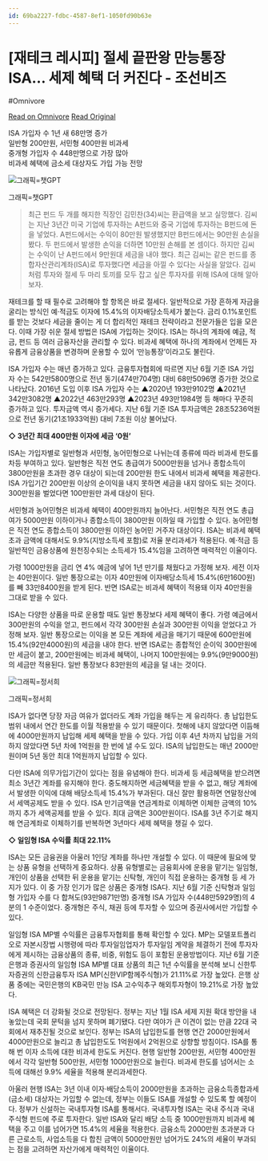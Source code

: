 ```yaml
---
id: 69ba2227-fdbc-4587-8ef1-1050fd90b63e
---
```


# [재테크 레시피] 절세 끝판왕 만능통장 ISA… 세제 혜택 더 커진다 - 조선비즈
#Omnivore
 
[Read on Omnivore](https://omnivore.app/me/https-biz-chosun-com-about-investing-2024-08-28-3-fxuaqforfgz-7--1919d52b927)
[Read Original](https://biz.chosun.com/about-investing/2024/08/28/3FXUAQFORFGZ7P7DTEZD6NJGW4/)
 
ISA 가입자 수 1년 새 68만명 증가  
일반형 200만원, 서민형 400만원 비과세  
중개형 가입자 수 448만명으로 가장 많아  
비과세 혜택에 금소세 대상자도 가입 가능 전망

![그래픽=챗GPT](https://proxy-prod.omnivore-image-cache.app/616x622,scbecn5srn9cmBMCa8N7G8FwmxKxnTc6QyB7RBESngzg/https://biz.chosun.com/resizer/8SlOcT3OUUZQwzyi69b8yBBPk3A=/616x0/smart/cloudfront-ap-northeast-1.images.arcpublishing.com/chosunbiz/PAIRH3ACYFEP5KETK3IK3EZYAE.PNG)

그래픽=챗GPT

> 최근 펀드 두 개를 해지한 직장인 김민찬(34)씨는 환급액을 보고 실망했다. 김씨는 지난 3년간 미국 기업에 투자하는 A펀드와 중국 기업에 투자하는 B펀드에 돈을 넣었다. A펀드에서는 수익이 80만원 발생했지만 B펀드에서는 90만원 손실을 봤다. 두 펀드에서 발생한 손익을 더하면 10만원 손해를 본 셈이다. 하지만 김씨는 수익이 난 A펀드에서 9만원대 세금을 내야 했다. 최근 김씨는 같은 펀드를 종합자산관리계좌(ISA)로 투자했다면 세금을 아낄 수 있다는 사실을 알았다. 김씨처럼 투자와 절세 두 마리 토끼를 모두 잡고 싶은 투자자를 위해 ISA에 대해 알아보자.

재테크를 할 때 필수로 고려해야 할 항목은 바로 절세다. 일반적으로 가장 흔하게 자금을 굴리는 방식인 예·적금도 이자에 15.4%의 이자배당소득세가 붙는다. 금리 0.1%포인트를 받는 것보다 세금을 줄이는 게 더 합리적인 재테크 전략이라고 전문가들은 입을 모은다. 이때 가장 쉬운 절세 방법은 ISA에 가입하는 것이다. ISA는 하나의 계좌에 예금, 적금, 펀드 등 여러 금융자산을 관리할 수 있다. 비과세 혜택에 하나의 계좌에서 언제든 자유롭게 금융상품을 변경하며 운용할 수 있어 ‘만능통장’이라고도 불린다.

ISA 가입자 수는 매년 증가하고 있다. 금융투자협회에 따르면 지난 6월 기준 ISA 가입자 수는 542만5800명으로 전년 동기(474만704명) 대비 68만5096명 증가한 것으로 나타났다. 2016년 도입 이후 ISA 가입자 수는 ▲2020년 193만9102명 ▲2021년 342만3082명 ▲2022년 463만293명 ▲2023년 493만1984명 등 해마다 꾸준히 증가하고 있다. 투자금액 역시 증가세다. 지난 6월 기준 ISA 투자금액은 28조5236억원으로 전년 동기(21조1933억원) 대비 7조원 이상 불어났다.

**◇ 3년간 최대 400만원 이자에 세금 ‘0원’**

ISA는 가입자별로 일반형과 서민형, 농어민형으로 나뉘는데 종류에 따라 비과세 한도를 차등 부여하고 있다. 일반형은 직전 연도 총급여가 5000만원을 넘거나 종합소득이 3800만원을 초과한 경우 대상이 되는데 200만원 한도 내에서 비과세 혜택을 제공한다. ISA 가입기간 200만원 이상의 순이익을 내지 못하면 세금을 내지 않아도 되는 것이다. 300만원을 벌었다면 100만원만 과세 대상이 된다.

서민형과 농어민형은 비과세 혜택이 400만원까지 늘어난다. 서민형은 직전 연도 총급여가 5000만원 이하이거나 종합소득이 3800만원 이하일 때 가입할 수 있다. 농어민형은 직전 연도 종합소득이 3800만원 이하인 농어민 거주자 대상이다. ISA는 비과세 혜택 초과 금액에 대해서도 9.9%(지방소득세 포함)로 저율 분리과세가 적용된다. 예·적금 등 일반적인 금융상품에 원천징수되는 소득세가 15.4%임을 고려하면 매력적인 이율이다.

가령 1000만원을 금리 연 4% 예금에 넣어 1년 만기를 채웠다고 가정해 보자. 세전 이자는 40만원이다. 일반 통장으로는 이자 40만원에 이자배당소득세 15.4%(6만1600원)를 빼 33만8400원을 받게 된다. 반면 ISA로는 비과세 혜택이 적용돼 이자 40만원을 그대로 받을 수 있다.

ISA는 다양한 상품을 따로 운용할 때도 일반 통장보다 세제 혜택이 좋다. 가령 예금에서 300만원의 수익을 얻고, 펀드에서 각각 300만원 손실과 300만원 이익을 얻었다고 가정해 보자. 일반 통장으로는 이익을 본 모든 계좌에 세금을 매기기 때문에 600만원에 15.4%(92만4000원)의 세금을 내야 한다. 반면 ISA로는 종합적인 순이익 300만원에만 세금이 붙고, 200만원에는 비과세 혜택이, 나머지 100만원에는 9.9%(9만9000원)의 세금만 적용된다. 일반 통장보다 83만원의 세금을 덜 내는 것이다.

![그래픽=정서희](https://proxy-prod.omnivore-image-cache.app/616x825,sJMfHJrjxXWPR4DlXaQEgfkV56QSoPpqw6zIfDaSG3pk/https://biz.chosun.com/resizer/whf8tPFOPBAFydJMPpIn6WGWeTQ=/616x0/smart/cloudfront-ap-northeast-1.images.arcpublishing.com/chosunbiz/QXCZABG73JHKLKQXQDABFBW2MI.jpg)

그래픽=정서희

ISA가 없다면 당장 자금 여유가 없더라도 계좌 가입을 해두는 게 유리하다. 총 납입한도 범위 내에서 연간 한도를 이월 적용받을 수 있기 때문이다. 첫해에 내지 않았다면 이듬해에 4000만원까지 납입해 세제 혜택을 받을 수 있다. 가입 이후 4년 차까지 납입을 거의 하지 않았다면 5년 차에 1억원을 한 번에 낼 수도 있다. ISA의 납입한도는 매년 2000만원이며 5년 동안 최대 1억원까지 납입할 수 있다.

다만 ISA에 의무가입기간이 있다는 점을 유념해야 한다. 비과세 등 세금혜택을 받으려면 최소 3년간 계좌를 유지해야 한다. 중도해지하면 세금혜택을 받을 수 없고, 해당 계좌에서 발생한 이익에 대해 배당소득세 15.4%가 부과된다. 대신 잘만 활용하면 연말정산에서 세액공제도 받을 수 있다. ISA 만기금액을 연금계좌로 이체하면 이체한 금액의 10%까지 추가 세액공제를 받을 수 있다. 최대 금액은 300만원이다. ISA를 3년 주기로 해지해 연금계좌로 이체하기를 반복하면 3년마다 세제 혜택을 챙길 수 있다.

**◇ 일임형 ISA 수익률 최대 22.11%**

ISA는 모든 금융권을 아울러 1인당 계좌를 하나만 개설할 수 있다. 이 때문에 필요에 맞는 상품 유형을 선택하게 중요하다. 상품 유형별로는 금융회사에 운용을 맡기는 일임형, 개인이 상품을 선택한 뒤 운용을 맡기는 신탁형, 개인이 직접 운용하는 중개형 등 세 가지가 있다. 이 중 가장 인기가 많은 상품은 중개형 ISA다. 지난 6월 기준 신탁형과 일임형 가입자 수를 다 합쳐도(93만9871만명) 중개형 ISA 가입자 수(448만5929명)의 4분의 1 수준이었다. 중개형은 주식, 채권 등에 투자할 수 있으며 증권사에서만 가입할 수 있다.

일임형 ISA MP별 수익률은 금융투자협회를 통해 확인할 수 있다. MP는 모델포트폴리오로 자본시장법 시행령에 따라 투자일임업자가 투자일임 계약을 체결하기 전에 투자자에게 제시하는 금융상품의 종류, 비중, 위험도 등이 포함된 운용방법이다. 지난 6월 기준 은행과 증권사의 일임형 ISA MP별 대표 상품의 최근 1년 수익률을 분석해 보니 신한투자증권의 신한금융투자 ISA MP(신한VIP함께주식형)가 21.11%로 가장 높았다. 은행 상품 중에는 국민은행의 KB국민 만능 ISA 고수익추구 해외투자형이 19.21%로 가장 높았다.

ISA 혜택은 더 강화될 것으로 전망된다. 정부는 지난 1월 ISA 세제 지원 확대 방안을 내놓았는데 국회 문턱을 넘지 못하며 폐기됐다. 다만 여야가 큰 이견이 없는 만큼 22대 국회에서 재추진될 것으로 보인다. 정부는 ISA의 납입한도를 현행 연간 2000만원에서 4000만원으로 늘리고 총 납입한도도 1억원에서 2억원으로 상향할 방침이다. ISA를 통해 번 이자 소득에 대한 비과세 한도도 커진다. 현행 일반형 200만원, 서민형 400만원에서 각각 일반형 500만원, 서민형 1000만원으로 늘린다. 비과세 한도를 넘어서는 소득에 대해선 9.9% 세율을 적용해 분리과세한다.

아울러 현행 ISA는 3년 이내 이자·배당소득이 2000만원을 초과하는 금융소득종합과세(금소세) 대상자는 가입할 수 없는데, 정부는 이들도 ISA를 개설할 수 있도록 할 예정이다. 정부가 신설하는 국내투자형 ISA를 통해서다. 국내투자형 ISA는 국내 주식과 국내주식형 펀드에 주로 투자한다. 일반 ISA와 달리 배당 소득 중 1000만원까지 비과세 혜택을 주고 이를 넘어가면 15.4%의 세율을 적용한다. 금융소득 2000만원 초과분과 다른 근로소득, 사업소득을 다 합친 금액이 5000만원만 넘어가도 24%의 세율이 부과되는 점을 고려하면 자산가에게 매력적인 이율이다.